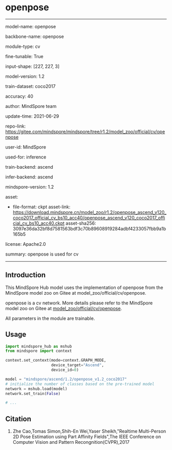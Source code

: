 # openpose

---

model-name: openpose

backbone-name: openpose

module-type: cv

fine-tunable: True

input-shape: [227, 227, 3]

model-version: 1.2

train-dataset: coco2017

accuracy: 40

author: MindSpore team

update-time: 2021-06-29

repo-link: <https://gitee.com/mindspore/mindspore/tree/r1.2/model_zoo/official/cv/openpose>

user-id: MindSpore

used-for: inference

train-backend: ascend

infer-backend: ascend

mindspore-version: 1.2

asset:

-
    file-format: ckpt
    asset-link: <https://download.mindspore.cn/model_zoo/r1.2/openpose_ascend_v120_coco2017_official_cv_bs10_acc40/openpose_ascend_v120_coco2017_official_cv_bs10_acc40.ckpt>
    asset-sha256: 3097e36da32bf8d7581563bdf3c70b89608919284adbf4233057fbb9a1b165b5

license: Apache2.0

summary: openpose is used for cv

---

## Introduction

This MindSpore Hub model uses the implementation of openpose from the MindSpore model zoo on Gitee at model_zoo/official/cv/openpose.

openpose is a cv network. More details please refer to the MindSpore model zoo on Gitee at [model_zoo/official/cv/openpose](https://gitee.com/mindspore/mindspore/blob/r1.2/model_zoo/official/cv/openpose/README.md).

All parameters in the module are trainable.

## Usage

```python
import mindspore_hub as mshub
from mindspore import context

context.set_context(mode=context.GRAPH_MODE,
                    device_target="Ascend",
                    device_id=0)

model = "mindspore/ascend/1.2/openpose_v1.2_coco2017"
# initialize the number of classes based on the pre-trained model
network = mshub.load(model)
network.set_train(False)

# ...
```

## Citation

1. Zhe Cao,Tomas Simon,Shih-En Wei,Yaser Sheikh,"Realtime Multi-Person 2D Pose Estimation using Part Affinity Fields",The IEEE Conference on Computer Vision and Pattern Recongnition(CVPR),2017
